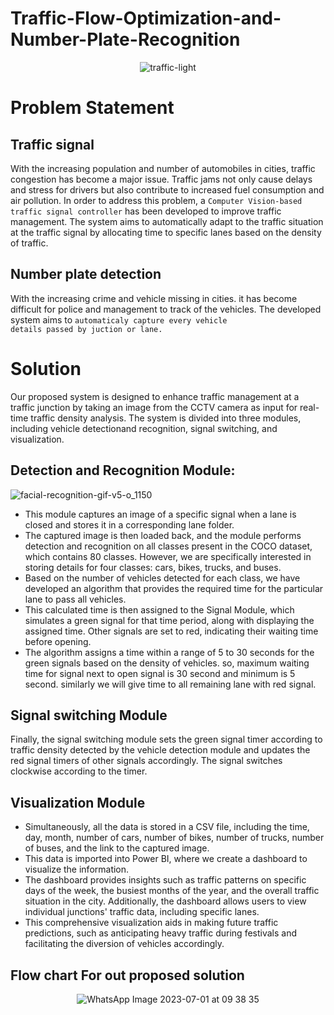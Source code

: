 # Traffic-Flow-Optimization-and-Number-Plate-Recognition

<div align="center">
  
![traffic-light](https://github.com/RNVALA/Traffic-Flow-Optimization-and-Number-Plate-Recognition-/assets/112707550/24db5ee6-601d-4c78-8ca1-3a566fa5f789)

</div>

# Problem Statement

## Traffic signal
With the increasing population and number of automobiles in cities, traffic congestion has become a major issue. Traffic jams not only cause delays and stress for drivers but also contribute to increased fuel consumption and air pollution. In order to address this problem, a <code>Computer Vision-based traffic signal controller</code> has been developed to improve traffic management. The system aims to automatically adapt to the traffic situation at the traffic signal by allocating time to specific lanes based on the density of traffic.


## Number plate detection

With the increasing crime and vehicle missing in cities. it has become  difficult for police and management to  track of the vehicles. The developed system aims to <code>automaticaly capture every vehicle details passed by juction or lane.</code>

# Solution
Our proposed system is designed to enhance traffic management at a traffic junction by taking an image from the CCTV camera as input for real-time traffic density analysis. The system is divided into three modules, including vehicle detectionand recognition,  signal switching, and visualization.

##  Detection and Recognition Module:

![facial-recognition-gif-v5-o_1150](https://github.com/RNVALA/Traffic-Flow-Optimization-and-Number-Plate-Recognition-/assets/112707550/9e47a0eb-3671-4f0c-bee8-9d153a9187f0)

- This module captures an image of a specific signal when a lane is closed and stores it in a corresponding lane folder.
- The captured image is then loaded back, and the module performs detection and recognition on all classes present in the COCO dataset, which contains 80 classes.
  However, we are specifically interested in storing details for four classes: cars, bikes, trucks, and buses.
- Based on the number of vehicles detected for each class, we have developed an algorithm that provides the required time for the particular lane to pass all vehicles.
- This calculated time is then assigned to the Signal Module, which simulates a green signal for that time period, along with displaying the assigned time.
 Other signals are set to red, indicating their waiting time before opening.
- The algorithm assigns a time within a range of 5 to 30 seconds for the green signals based on the density of vehicles. so, maximum waiting time for signal next to open signal is 30 second and minimum is 5 second. similarly we will give time to all remaining lane with red signal.
  
## Signal switching Module
Finally, the signal switching module sets the green signal timer according to traffic density detected by the vehicle detection module and updates the red signal timers of other signals accordingly. The signal switches clockwise  according to the timer.

## Visualization Module
- Simultaneously, all the data is stored in a CSV file, including the time, day, month, number of cars, number of bikes, number of trucks, number of buses, and the link to the captured image.
- This data is imported into Power BI, where we create a dashboard to visualize the information.
- The dashboard provides insights such as traffic patterns on specific days of the week, the busiest months of the year, and the overall traffic situation in the city.
Additionally, the dashboard allows users to view individual junctions' traffic data, including specific lanes.
- This comprehensive visualization aids in making future traffic predictions, such as anticipating heavy traffic during festivals and facilitating the diversion of vehicles accordingly.


## Flow chart For out proposed solution

<div align="center">
  
![WhatsApp Image 2023-07-01 at 09 38 35](https://github.com/RNVALA/Traffic-Flow-Optimization-and-Number-Plate-Recognition-/assets/112707550/b1e24760-d482-49d4-9bbc-74eee7e3ba15)
</div>








